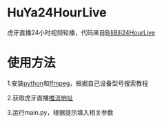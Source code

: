 # HuYa24HourLive

虎牙直播24小时视频轮播，代码来自[BiliBili24HourLive](https://github.com/Dicemy/BiliBili24HourLive "BiliBili24HourLive")

# 使用方法

1.安装[python](https://www.python.org/ "python")和[ffmpeg](https://ffmpeg.org/ "ffmpeg")，根据自己设备型号搜索教程

2.获取虎牙直播[推流地址](https://i.huya.com/index.php?m=ProfileSetting#ktylts "推流地址")

3.运行main.py，根据提示填入相关参数
